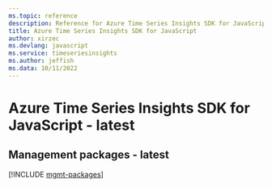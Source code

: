 ```yaml
---
ms.topic: reference
description: Reference for Azure Time Series Insights SDK for JavaScript
title: Azure Time Series Insights SDK for JavaScript
author: xirzec
ms.devlang: javascript
ms.service: timeseriesinsights
ms.author: jeffish
ms.data: 10/11/2022
---
```

# Azure Time Series Insights SDK for JavaScript - latest

## Management packages - latest
[!INCLUDE [mgmt-packages](time-series-insights-mgmt-index.md)]